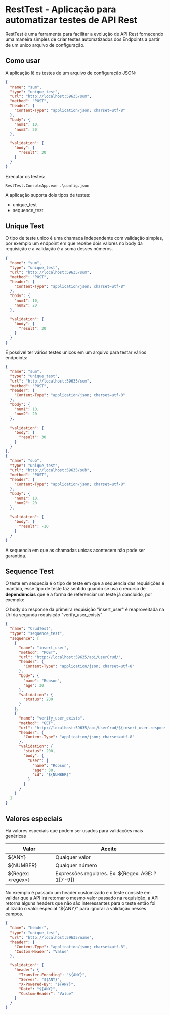 # RestTest - Aplicação para automatizar testes de API Rest

RestTest é uma ferramenta para facilitar a evolução de API Rest fornecendo uma maneira simples de criar testes automatizados dos Endpoints a partir de um unico arquivo de configuração.

## Como usar
A aplicação lê os testes de um arquivo de configuração JSON:
```json
{
  "name": "sum",
  "type": "unique_test",
  "url": "http://localhost:59635/sum",
  "method": "POST",
  "header": {
    "Content-Type": "application/json; charset=utf-8"
  },
  "body": {
    "num1": 10,
    "num2": 20
  },

  "validation": {
    "body": {
      "result": 30
    }
  }
}
  ```

Executar os testes:
```
RestTest.ConsoleApp.exe .\config.json
```

A aplicação suporta dois tipos de testes:
* unique_test
* sequence_test

## Unique Test
O tipo de teste unico é uma chamada independente com validação simples, por exemplo um endpoint em que recebe dois valores no body da requisição e a validação é a soma desses números.
```json
{
  "name": "sum",
  "type": "unique_test",
  "url": "http://localhost:59635/sum",
  "method": "POST",
  "header": {
    "Content-Type": "application/json; charset=utf-8"
  },
  "body": {
    "num1": 10,
    "num2": 20
  },

  "validation": {
    "body": {
      "result": 30
    }
  }
}
```
É possivel ter vários testes unicos em um arquivo para testar vários endpoints:
```json
{
  "name": "sum",
  "type": "unique_test",
  "url": "http://localhost:59635/sum",
  "method": "POST",
  "header": {
    "Content-Type": "application/json; charset=utf-8"
  },
  "body": {
    "num1": 10,
    "num2": 20
  },

  "validation": {
    "body": {
      "result": 30
    }
  }
},
{
  "name": "sub",
  "type": "unique_test",
  "url": "http://localhost:59635/sub",
  "method": "POST",
  "header": {
    "Content-Type": "application/json; charset=utf-8"
  },
  "body": {
    "num1": 10,
    "num2": 20
  },

  "validation": {
    "body": {
      "result": -10
    }
  }
}
```
A sequencia em que as chamadas unicas acontecem não pode ser garantida.

## Sequence Test
O teste em sequecia é o tipo de teste em que a sequencia das requisições é mantida, esse tipo de teste faz sentido quando se usa o recurso de **dependências** que é a forma de referenciar um teste já concluido, por exemplo:

O body do response da primeira requisição "insert_user" é reaproveitada na Url da segunda requisição "verify_user_exists"

```json
{
  "name": "CrudTest",
  "type": "sequence_test",
  "sequence": [
    {
      "name": "insert_user",
      "method": "POST",
      "url": "http://localhost:59635/api/UserCrud/",
      "header": {
        "Content-Type": "application/json; charset=utf-8"
      },
      "body": {
        "name": "Robson",
        "age": 30
      },
      "validation": {
        "status": 200
      }
    },
    {
      "name": "verify_user_exists",
      "method": "GET",
      "url": "http://localhost:59635/api/UserCrud/${insert_user.response.body.user_id}",
      "header": {
        "Content-Type": "application/json; charset=utf-8"
      },
      "validation": {
        "status": 200,
        "body": {
          "user": {
            "name": "Robson",
            "age": 30,
            "id": "${NUMBER}"
          }
        }
      }
    }
  ]
}
```

## Valores especiais
Há valores especiais que podem ser usados para validações mais genéricas

|Valor |Aceite|
|------|------|
|${ANY}|Qualquer valor|
|${NUMBER}|Qualquer número|
|${Regex: \<regex\>}|Expressões regulares. Ex: ${Regex: AGE:.?1[7-9]}

No exemplo é passado um header customizado e o teste consiste em validar que a API irá retornar o mesmo valor passado na requisição, a API retorna alguns headers que não são interessantes para o teste então foi utilizado o valor especial "${ANY}" para ignorar a validação nesses campos.
```json
{
  "name": "header",
  "type": "unique_test",
  "url": "http://localhost:59635/name",
  "header": {
    "Content-Type": "application/json; charset=utf-8",
    "Custom-Header": "Value"
  },

  "validation": {
    "header": {
      "Transfer-Encoding": "${ANY}",
      "Server": "${ANY}",
      "X-Powered-By": "${ANY}",
      "Date": "${ANY}",
      "Custom-Header": "Value"
    }
  }
}
```
